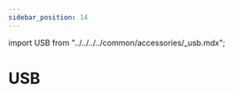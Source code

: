 ```yaml
---
sidebar_position: 14
---
```


import USB from "../../../../common/accessories/\_usb.mdx";

# USB

<USB product="ROCK 4SE" model="rock-4se" usb_dev="sda" usb_dev_img="/img/rock4/rock4se-lsblk-usb.webp" usb_dev_sd_read_time="1.31635 s" usb_dev_sd_read_speed="79.7 MB/s" usb_dev_sd_write_time="2.86056 s" usb_dev_sd_write_speed="36.7 MB/s" />

